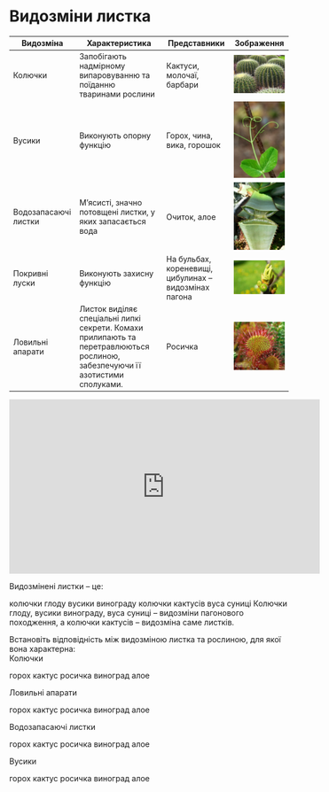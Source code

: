 
# Видозмiни листка

<table>
<thead>
<tr>
<th>Видозмiна</th>
<th>Характеристика</th>
<th>Представники</th>
<th>Зображення</th>
</tr>
</thead>
<tr>
<td>Колючки</td>
<td>Запобiгають надмiрному випаровуванню та поїданню тваринами рослини</td>
<td>Кактуси, молочаї, барбари</td>
<td><img src="vid1.jpg" width="220px" /></td>
</tr>
<tr>
<td>Вусики</td>
<td>Виконують опорну функцiю</td>
<td>Горох, чина, вика, горошок</td>
<td><img src="vid2.jpg" width="220px"/></td>
</tr>
<tr>
<td>Водозапасаючi листки</td>
<td>М’ясистi, значно потовщенi листки, у яких запасається вода </td>
<td>Очиток, алое</td>
<td><img src="vid3.jpg" width="220px"/></td>
</tr>
<tr>
<td>Покривнi луски</td>
<td>Виконують захисну функцiю</td>
<td>На бульбах, кореневищi, цибулинах – видозмiнах пагона</td> <td><img src="vid4.jpg" width="220px"/></td>
<tr>
<td>Ловильнi апарати</td>
<td>Листок видiляє спецiальнi липкi секрети. Комахи прилипають та перетравлюються рослиною, забезпечуючи її азотистими сполуками.</td>
<td>Росичка</td>
<td><img src="vid5.jpg" width="220px"/></td>
</tr>
</tbody>
</table>

<div class="fluidMedia">
<iframe align="center" width="560" height="315" src="https://www.youtube.com/embed/gXHszpQa_6s" frameborder="0" allowfullscreen></iframe>
</div>
<div class="popup">
</div>

<quiz>
<question text="">
    <p>Видозмінені листки – це:</p>
    <answer>колючки глоду</answer>
    <answer>вусики винограду</answer>
    <answer correct>колючки кактусів</answer>
    <answer>вуса суниці</answer>
    <explanation>
    Колючки глоду, вусики винограду, вуса суниці – видозміни пагонового походження, а колючки кактусів – видозміна саме листків.
    </explanation>
</question>

<question text="">
    <p>Встановiть вiдповiднiсть мiж видозмiною листка та рослиною, для якої вона характерна:<br>
    Колючки</p>
    <answer>горох</answer>
    <answer correct>кактус</answer>
    <answer>росичка</answer>
    <answer>виноград</answer>
    <answer>алое</answer>
</question>

<question text="">
    <p>Ловильнi апарати</p>
    <answer>горох</answer>
    <answer>кактус</answer>
    <answer correct>росичка</answer>
    <answer>виноград</answer>
    <answer>алое</answer>
</question>

<question text="">
    <p>Водозапасаючi листки</p>
    <answer>горох</answer>
    <answer>кактус</answer>
    <answer>росичка</answer>
    <answer>виноград</answer>
    <answer correct>алое</answer>
</question>

<question text="">
    <p>Вусики</p>
    <answer correct>горох</answer>
    <answer>кактус</answer>
    <answer>росичка</answer>
    <answer>виноград</answer>
    <answer>алое</answer>
</question>
</quiz>

   